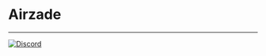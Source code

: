 # Airzade
---
<div>
  <a href="https://dc.airzade.de">
		<img alt="Discord" src="https://img.shields.io/discord/986611039221207121?label=German%20Discord&logo=Discord&style=plastic">
	</a>
</div>

